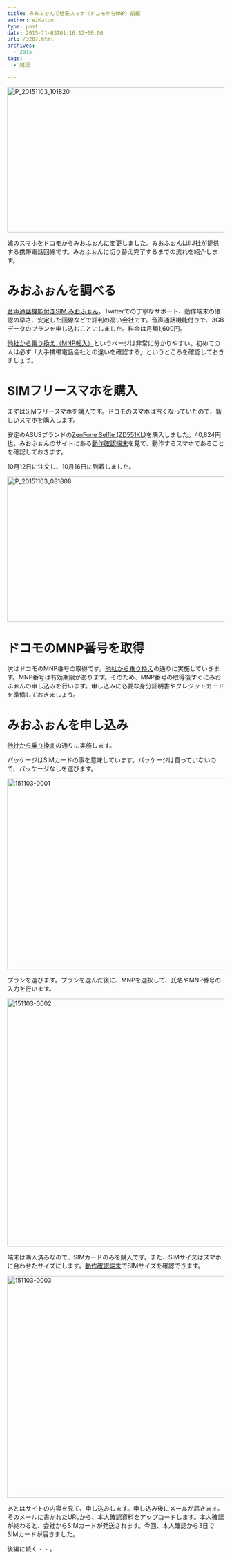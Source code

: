 ```yaml
---
title: みおふぉんで格安スマホ（ドコモからMNP）前編
author: eiKatou
type: post
date: 2015-11-03T01:16:12+00:00
url: /3207.html
archives:
  - 2015
tags:
  - 雑記

---
```

[<img src="/uploads/2015/11/P_20151103_101820.jpg" alt="P_20151103_101820" width="600" height="337" class="alignnone size-full wp-image-3229" srcset="/uploads/2015/11/P_20151103_101820.jpg 600w, /blog/uploads/2015/11/P_20151103_101820-300x169.jpg 300w, /blog/uploads/2015/11/P_20151103_101820-500x281.jpg 500w" sizes="(max-width: 600px) 100vw, 600px" />][1]
  
嫁のスマホをドコモからみおふぉんに変更しました。みおふぉんはIIJ社が提供する携帯電話回線です。みおふぉんに切り替え完了するまでの流れを紹介します。

# みおふぉんを調べる

<a href="https://www.iijmio.jp/hdd/miofone/" target="_blank">音声通話機能付きSIM みおふぉん</a>。Twitterでの丁寧なサポート、動作端末の確認の早さ、安定した回線などで評判の高い会社です。音声通話機能付きで、3GBデータのプランを申し込むことにしました。料金は月額1,600円。
  
<a href="https://www.iijmio.jp/hdd/miofone/mnp.jsp" target="_blank">他社から乗り換え（MNP転入）</a>というページは非常に分かりやすい。初めての人は必ず「大手携帯電話会社との違いを確認する」というところを確認しておきましょう。 

<!--more-->

# SIMフリースマホを購入

まずはSIMフリースマホを購入です。ドコモのスマホは古くなっていたので、新しいスマホを購入します。
  
安定のASUSブランドの<a href="https://www.asus.com/jp/Phone/ZenFone_Selfie_ZD551KL/Features/" target="_blank">ZenFone Selfie (ZD551KL)</a>を購入しました。40,824円也。みおふぉんのサイトにある<a href="https://www.iijmio.jp/hdd/devices/" target="_blank">動作確認端末</a>を見て、動作するスマホであることを確認しておきます。

10月12日に注文し、10月16日に到着しました。
  
[<img src="/uploads/2015/11/P_20151103_081808.jpg" alt="P_20151103_081808" width="600" height="337" class="alignnone size-full wp-image-3212" srcset="/uploads/2015/11/P_20151103_081808.jpg 600w, /blog/uploads/2015/11/P_20151103_081808-300x169.jpg 300w, /blog/uploads/2015/11/P_20151103_081808-500x281.jpg 500w" sizes="(max-width: 600px) 100vw, 600px" />][2] 

# ドコモのMNP番号を取得

次はドコモのMNP番号の取得です。[他社から乗り換え][3]の通りに実施していきます。MNP番号は有効期限があります。そのため、MNP番号の取得後すぐにみおふぉんの申し込みを行います。申し込みに必要な身分証明書やクレジットカードを準備しておきましょう。

# みおふぉんを申し込み

[他社から乗り換え][3]の通りに実施します。

パッケージはSIMカードの事を意味しています。パッケージは買っていないので、パッケージなしを選びます。
  
[<img src="/uploads/2015/11/151103-0001.jpg" alt="151103-0001" width="800" height="442" class="alignnone size-full wp-image-3217" srcset="/uploads/2015/11/151103-0001.jpg 800w, /blog/uploads/2015/11/151103-0001-300x166.jpg 300w, /blog/uploads/2015/11/151103-0001-500x276.jpg 500w" sizes="(max-width: 800px) 100vw, 800px" />][4]

プランを選びます。プランを選んだ後に、MNPを選択して、氏名やMNP番号の入力を行います。
  
[<img src="/uploads/2015/11/151103-0002.jpg" alt="151103-0002" width="799" height="574" class="alignnone size-full wp-image-3216" srcset="/uploads/2015/11/151103-0002.jpg 799w, /blog/uploads/2015/11/151103-0002-300x216.jpg 300w, /blog/uploads/2015/11/151103-0002-418x300.jpg 418w" sizes="(max-width: 799px) 100vw, 799px" />][5]

端末は購入済みなので、SIMカードのみを購入です。また、SIMサイズはスマホに合わせたサイズにします。<a href="https://www.iijmio.jp/hdd/devices/" target="_blank">動作確認端末</a>でSIMサイズを確認できます。
  
[<img src="/uploads/2015/11/151103-0003.jpg" alt="151103-0003" width="800" height="514" class="alignnone size-full wp-image-3218" srcset="/uploads/2015/11/151103-0003.jpg 800w, /blog/uploads/2015/11/151103-0003-300x193.jpg 300w, /blog/uploads/2015/11/151103-0003-467x300.jpg 467w" sizes="(max-width: 800px) 100vw, 800px" />][6] 

あとはサイトの内容を見て、申し込みします。申し込み後にメールが届きます。そのメールに書かれたURLから、本人確認資料をアップロードします。本人確認が終わると、会社からSIMカードが発送されます。今回、本人確認から3日でSIMカードが届きました。

後編に続く・・。

 [1]: /blog/uploads/2015/11/P_20151103_101820.jpg
 [2]: /blog/uploads/2015/11/P_20151103_081808.jpg
 [3]: https://www.iijmio.jp/hdd/miofone/mnp.jsp
 [4]: /blog/uploads/2015/11/151103-0001.jpg
 [5]: /blog/uploads/2015/11/151103-0002.jpg
 [6]: /blog/uploads/2015/11/151103-0003.jpg
